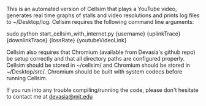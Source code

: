 This is an automated version of Cellsim that plays a YouTube video, generates real time graphs of stalls
and video resolutions and prints log files to ~/Desktop/log. Cellsim requires the 
following command line arguments:

sudo python start_cellsim_with_internet.py {username} {uplinkTrace} {downlinkTrace} {lossRate} {youtubeVideoLink}

Cellsim also requires that Chromium (available from Devasia's github repo) be setup correctly and that all 
directory paths are configured properly. Cellsim should be stored in ~/cellsim/ and Chromium should be stored in 
~/Desktop/src/. Chromium should be built with system codecs before running Cellsim.

If you run into any trouble compiling/running the code, please don't hesitate to contact me at devasia@mit.edu
